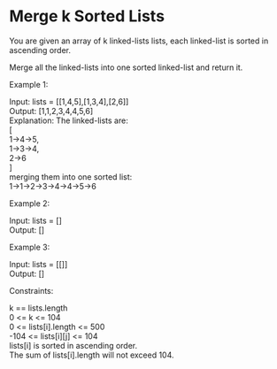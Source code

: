 # Merge k Sorted Lists

You are given an array of k linked-lists lists, each linked-list is sorted in ascending order.

Merge all the linked-lists into one sorted linked-list and return it.

Example 1:

Input: lists = [[1,4,5],[1,3,4],[2,6]]\
Output: [1,1,2,3,4,4,5,6]\
Explanation: The linked-lists are:\
[\
  1->4->5,\
  1->3->4,\
  2->6\
]\
merging them into one sorted list:\
1->1->2->3->4->4->5->6

Example 2:

Input: lists = []\
Output: []

Example 3:

Input: lists = [[]]\
Output: []

Constraints:

k == lists.length\
0 <= k <= 104\
0 <= lists[i].length <= 500\
-104 <= lists[i][j] <= 104\
lists[i] is sorted in ascending order.\
The sum of lists[i].length will not exceed 104.